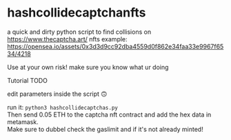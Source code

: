 # hashcollidecaptchanfts
a quick and dirty python script to find collisions on https://www.thecaptcha.art/ nfts
example: https://opensea.io/assets/0x3d3d9cc92dba4559d0f862e34faa33e9967f6534/4218

Use at your own risk! make sure you know what ur doing

Tutorial
TODO

edit parameters inside the script 🙃

run it:
`python3 hashcollidecaptchas.py`   
Then send 0.05 ETH to the captcha nft contract and add the hex data in metamask.   
Make sure to dubbel check the gaslimit and if it's not already minted!
